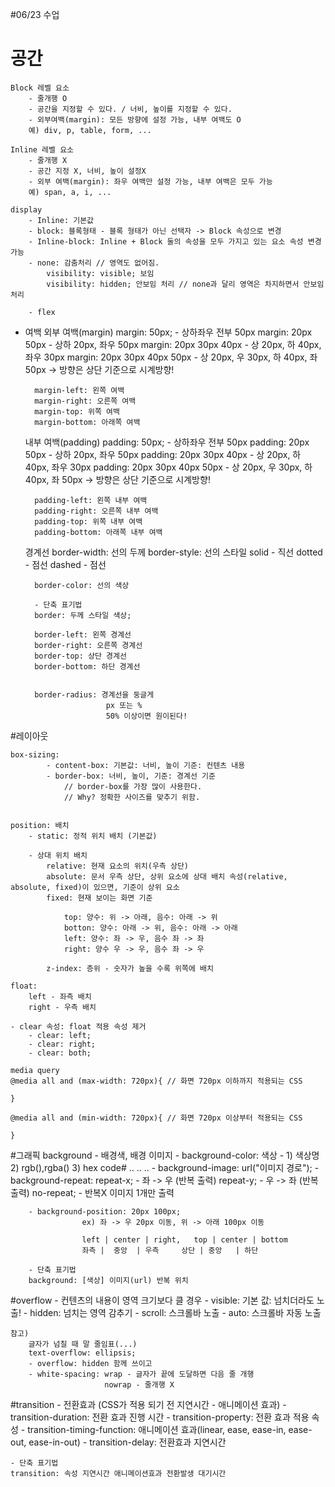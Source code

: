#06/23 수업

# 공간

    Block 레벨 요소
        - 줄개행 O
        - 공간을 지정할 수 있다. / 너비, 높이를 지정할 수 있다.
        - 외부여백(margin): 모든 방향에 설정 가능, 내부 여백도 O
        예) div, p, table, form, ...

    Inline 레벨 요소
        - 줄개행 X
        - 공간 지정 X, 너비, 높이 설정X
        - 외부 여백(margin): 좌우 여백만 설정 가능, 내부 여백은 모두 가능
        예) span, a, i, ...

    display
        - Inline: 기본값
        - block: 블록형태 - 블록 형태가 아닌 선택자 -> Block 속성으로 변경
        - Inline-block: Inline + Block 둘의 속성을 모두 가지고 있는 요소 속성 변경 가능
        - none: 감춤처리 // 영역도 없어짐.
            visibility: visible; 보임
            visibility: hidden; 안보임 처리 // none과 달리 영역은 차지하면서 안보임 처리

        - flex

- 여백
    외부 여백(margin)
        margin: 50px; - 상하좌우 전부 50px
        margin: 20px 50px - 상하 20px, 좌우 50px
        margin: 20px 30px 40px - 상 20px, 하 40px, 좌우 30px
        margin: 20px 30px 40px 50px - 상 20px, 우 30px, 하 40px, 좌 50px
                -> 방향은 상단 기준으로 시계방향!

        margin-left: 왼쪽 여백
        margin-right: 오른쪽 여백
        margin-top: 위쪽 여백
        margin-bottom: 아래쪽 여백


    내부 여백(padding)
        padding: 50px; - 상하좌우 전부 50px
        padding: 20px 50px - 상하 20px, 좌우 50px
        padding: 20px 30px 40px - 상 20px, 하 40px, 좌우 30px
        padding: 20px 30px 40px 50px - 상 20px, 우 30px, 하 40px, 좌 50px
                -> 방향은 상단 기준으로 시계방향!

        padding-left: 왼쪽 내부 여백
        padding-right: 오른쪽 내부 여백
        padding-top: 위쪽 내부 여백
        padding-bottom: 아래쪽 내부 여백

    경계선
        border-width: 선의 두께
        border-style: 선의 스타일
            solid - 직선
            dotted - 점선
            dashed - 점선

        border-color: 선의 색상

        - 단축 표기법
        border: 두께 스타일 색상;

        border-left: 왼쪽 경계선
        border-right: 오른쪽 경계선
        border-top: 상단 경계선
        border-bottom: 하단 경계선


        border-radius: 경계선을 둥글게
                        px 또는 %
                        50% 이상이면 원이된다!

        
#레이아웃

    box-sizing:
            - content-box: 기본값: 너비, 높이 기준: 컨텐츠 내용
            - border-box: 너비, 높이, 기준: 경계선 기준
                // border-box를 가장 많이 사용한다.
                // Why? 정확한 사이즈를 맞추기 위함.


    position: 배치
        - static: 정적 위치 배치 (기본값)

        - 상대 위치 배치
            relative: 현재 요소의 위치(우측 상단)
            absolute: 문서 우측 상단, 상위 요소에 상대 배치 속성(relative, absolute, fixed)이 있으면, 기준이 상위 요소
            fixed: 현재 보이는 화면 기준

                top: 양수: 위 -> 아래, 음수: 아래 -> 위
                botton: 양수: 아래 -> 위, 음수: 아래 -> 아래
                left: 양수: 좌 -> 우, 음수 좌 -> 좌
                right: 양수 우 -> 우, 음수 좌 -> 우

            z-index: 층위 - 숫자가 높을 수록 위쪽에 배치

    float:
        left - 좌측 배치
        right - 우측 배치

    - clear 속성: float 적용 속성 제거
        - clear: left;
        - clear: right;
        - clear: both;

    media query
    @media all and (max-width: 720px){ // 화면 720px 이하까지 적용되는 CSS

    }

    @media all and (min-width: 720px){ // 화면 720px 이상부터 적용되는 CSS

    }

#그래픽
    background - 배경색, 배경 이미지
        - background-color: 색상 -  1) 색상명
                                    2) rgb(),rgba()
                                    3) hex code# .. .. ..
        - background-image: url("이미지 경로");
        - background-repeat:    repeat-x; - 좌 -> 우 (반복 출력)
                                repeat-y; - 우 -> 좌 (반복 출력)
                                no-repeat; - 반복X 이미지 1개만 출력

        - background-position: 20px 100px; 
                    ex) 좌 -> 우 20px 이동, 위 -> 아래 100px 이동
                    
                    left | center | right,   top | center | bottom
                    좌측 |  중앙  | 우측     상단 | 중앙   | 하단

        - 단축 표기법
        background: [색상] 이미지(url) 반복 위치

#overflow
    - 컨텐츠의 내용이 영역 크기보다 클 경우
        - visible: 기본 값: 넘치더라도 노출!
        - hidden: 넘치는 영역 감추기
        - scroll: 스크롤바 노출
        - auto: 스크롤바 자동 노출

    참고)
        글자가 넘칠 때 말 줄임표(...)
        text-overflow: ellipsis;
        - overflow: hidden 함께 쓰이고
        - white-spacing: wrap - 글자가 끝에 도달하면 다음 줄 개행
                         nowrap - 줄개행 X 

#transition
    - 전환효과 (CSS가 적용 되기 전 지연시간 - 애니메이션 효과)
    - transition-duration: 전환 효과 진행 시간
    - transition-property: 전환 효과 적용 속성
    - transition-timing-function: 애니메이션 효과(linear, ease, ease-in, ease-out, ease-in-out)
    - transition-delay: 전환효과 지연시간

    - 단축 표기법
    transition: 속성 지연시간 애니메이션효과 전환발생 대기시간